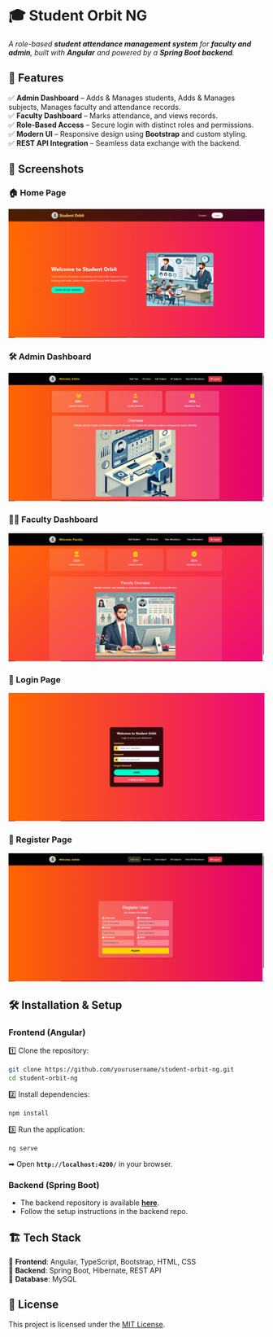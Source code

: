 # **🎓 Student Orbit NG**  

_A role-based **student attendance management system** for **faculty and admin**, built with **Angular** and powered by a **Spring Boot backend**._  

## 🚀 **Features**  
✅ **Admin Dashboard** – Adds & Manages students, Adds & Manages subjects, Manages faculty and attendance records.  
✅ **Faculty Dashboard** –  Marks attendance, and views records.  
✅ **Role-Based Access** – Secure login with distinct roles and permissions.  
✅ **Modern UI** – Responsive design using **Bootstrap** and custom styling.  
✅ **REST API Integration** – Seamless data exchange with the backend.  

## 📸 Screenshots

### 🏠 Home Page
![Home Page](src/assets/images/Home_page.png)

### 🛠️ Admin Dashboard
![Admin Dashboard](src/assets/images/Admin_dashboard.png)

### 👨‍🏫 Faculty Dashboard
![Faculty Dashboard](src/assets/images/Faculty_dashboard.png)

### 🔐 Login Page
![Login Page](src/assets/images/Login_page.png)

### 📝 Register Page
![Register Page](src/assets/images/Register_page.png)

## 🛠 **Installation & Setup**  

### **Frontend (Angular)**  
1️⃣ Clone the repository:  
   ```sh
   git clone https://github.com/yourusername/student-orbit-ng.git
   cd student-orbit-ng
   ```  
2️⃣ Install dependencies:  
   ```sh
   npm install
   ```  
3️⃣ Run the application:  
   ```sh
   ng serve
   ```  
   ➡ Open **`http://localhost:4200/`** in your browser.  

### **Backend (Spring Boot)**  
- The backend repository is available **[here](https://github.com/srv-geek/Student-Orbit/tree/master)**.  
- Follow the setup instructions in the backend repo.  

## 🏗 **Tech Stack**  
🔹 **Frontend**: Angular, TypeScript, Bootstrap, HTML, CSS  
🔹 **Backend**: Spring Boot, Hibernate, REST API  
🔹 **Database**: MySQL  

## 📜 **License**  
This project is licensed under the [MIT License](LICENSE).
